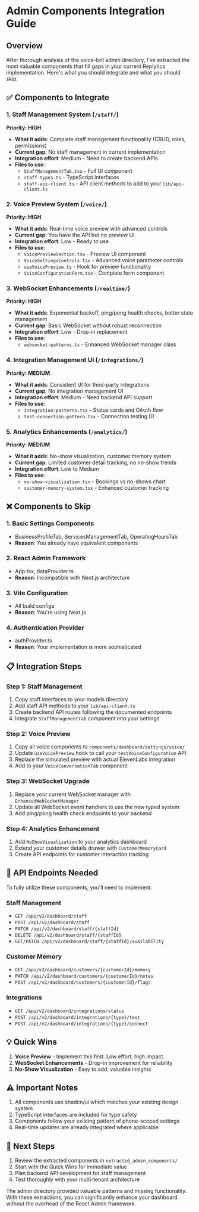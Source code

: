 # Admin Components Integration Guide

## Overview

After thorough analysis of the voice-bot admin directory, I've extracted the most valuable components that fill gaps in your current Replytics implementation. Here's what you should integrate and what you should skip.

## ✅ Components to Integrate

### 1. **Staff Management System** (`/staff/`)
**Priority: HIGH**
- **What it adds**: Complete staff management functionality (CRUD, roles, permissions)
- **Current gap**: No staff management in current implementation
- **Integration effort**: Medium - Need to create backend APIs
- **Files to use**:
  - `StaffManagementTab.tsx` - Full UI component
  - `staff-types.ts` - TypeScript interfaces
  - `staff-api-client.ts` - API client methods to add to your `lib/api-client.ts`

### 2. **Voice Preview System** (`/voice/`)
**Priority: HIGH**
- **What it adds**: Real-time voice preview with advanced controls
- **Current gap**: You have the API but no preview UI
- **Integration effort**: Low - Ready to use
- **Files to use**:
  - `VoicePreviewSection.tsx` - Preview UI component
  - `VoiceSettingsControls.tsx` - Advanced voice parameter controls
  - `useVoicePreview.ts` - Hook for preview functionality
  - `VoiceConfigurationForm.tsx` - Complete form component

### 3. **WebSocket Enhancements** (`/realtime/`)
**Priority: HIGH**
- **What it adds**: Exponential backoff, ping/pong health checks, better state management
- **Current gap**: Basic WebSocket without robust reconnection
- **Integration effort**: Low - Drop-in replacement
- **Files to use**:
  - `websocket-patterns.ts` - Enhanced WebSocket manager class

### 4. **Integration Management UI** (`/integrations/`)
**Priority: MEDIUM**
- **What it adds**: Consistent UI for third-party integrations
- **Current gap**: No integration management UI
- **Integration effort**: Medium - Need backend API support
- **Files to use**:
  - `integration-patterns.tsx` - Status cards and OAuth flow
  - `test-connection-pattern.tsx` - Connection testing UI

### 5. **Analytics Enhancements** (`/analytics/`)
**Priority: MEDIUM**
- **What it adds**: No-show visualization, customer memory system
- **Current gap**: Limited customer detail tracking, no no-show trends
- **Integration effort**: Low to Medium
- **Files to use**:
  - `no-show-visualization.tsx` - Bookings vs no-shows chart
  - `customer-memory-system.tsx` - Enhanced customer tracking

## ❌ Components to Skip

### 1. **Basic Settings Components**
- BusinessProfileTab, ServicesManagementTab, OperatingHoursTab
- **Reason**: You already have equivalent components

### 2. **React Admin Framework**
- App.tsx, dataProvider.ts
- **Reason**: Incompatible with Next.js architecture

### 3. **Vite Configuration**
- All build configs
- **Reason**: You're using Next.js

### 4. **Authentication Provider**
- authProvider.ts
- **Reason**: Your implementation is more sophisticated

## 📋 Integration Steps

### Step 1: Staff Management
1. Copy staff interfaces to your models directory
2. Add staff API methods to your `lib/api-client.ts`
3. Create backend API routes following the documented endpoints
4. Integrate `StaffManagementTab` component into your settings

### Step 2: Voice Preview
1. Copy all voice components to `components/dashboard/settings/voice/`
2. Update `useVoicePreview` hook to call your `testVoiceConfiguration` API
3. Replace the simulated preview with actual ElevenLabs integration
4. Add to your `VoiceConversationTab` component

### Step 3: WebSocket Upgrade
1. Replace your current WebSocket manager with `EnhancedWebSocketManager`
2. Update all WebSocket event handlers to use the new typed system
3. Add ping/pong health check endpoints to your backend

### Step 4: Analytics Enhancement
1. Add `NoShowVisualization` to your analytics dashboard
2. Extend your customer details drawer with `CustomerMemoryCard`
3. Create API endpoints for customer interaction tracking

## 🔧 API Endpoints Needed

To fully utilize these components, you'll need to implement:

### Staff Management
- `GET /api/v2/dashboard/staff`
- `POST /api/v2/dashboard/staff`
- `PATCH /api/v2/dashboard/staff/{staffId}`
- `DELETE /api/v2/dashboard/staff/{staffId}`
- `GET/PATCH /api/v2/dashboard/staff/{staffId}/availability`

### Customer Memory
- `GET /api/v2/dashboard/customers/{customerId}/memory`
- `PATCH /api/v2/dashboard/customers/{customerId}/notes`
- `POST /api/v2/dashboard/customers/{customerId}/flags`

### Integrations
- `GET /api/v2/dashboard/integrations/status`
- `POST /api/v2/dashboard/integrations/{type}/test`
- `POST /api/v2/dashboard/integrations/{type}/connect`

## 💡 Quick Wins

1. **Voice Preview** - Implement this first. Low effort, high impact.
2. **WebSocket Enhancements** - Drop-in improvement for reliability
3. **No-Show Visualization** - Easy to add, valuable insights

## ⚠️ Important Notes

1. All components use shadcn/ui which matches your existing design system
2. TypeScript interfaces are included for type safety
3. Components follow your existing pattern of phone-scoped settings
4. Real-time updates are already integrated where applicable

## 🚀 Next Steps

1. Review the extracted components in `extracted_admin_components/`
2. Start with the Quick Wins for immediate value
3. Plan backend API development for staff management
4. Test thoroughly with your multi-tenant architecture

The admin directory provided valuable patterns and missing functionality. With these extractions, you can significantly enhance your dashboard without the overhead of the React Admin framework.